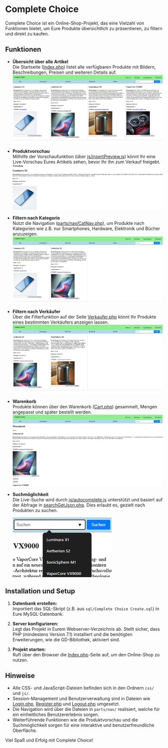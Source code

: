 # Complete Choice

Complete Choice ist ein Online-Shop-Projekt, das eine Vielzahl von Funktionen bietet, um Eure Produkte übersichtlich zu präsentieren, zu filtern und direkt zu kaufen. 

## Funktionen


- **Übersicht über alle Artikel**  
  Die Startseite ([Index.php](Index.php)) listet alle verfügbaren Produkte mit Bildern, Beschreibungen, Preisen und weiteren Details auf.
  ![Alle Artikel](demoIMG/home4Artikel.jpg)

- **Produktvorschau**  
  Mithilfe der Vorschaufunktion (über [js/insertPreview.js](js/insertPreview.js)) könnt Ihr eine Live-Vorschau Eures Artikels sehen, bevor Ihr ihn zum Verkauf freigebt.
  ![Produktvorschau](demoIMG/vorschau.jpg)

- **Filtern nach Kategorie**  
  Nutzt die Navigation ([parts/nav/CatNav.php](parts/nav/CatNav.php)), um Produkte nach Kategorien wie z.B. nur Smartphones, Hardware, Elektronik und Bücher anzuzeigen.
  ![KategorieFilter](demoIMG/nurSmartphones.jpg)

- **Filtern nach Verkäufer**  
  Über die Filterfunktion auf der Seite [Verkaufer.php](Verkaufer.php) könnt Ihr Produkte eines bestimmten Verkäufers anzeigen lassen.
  ![VerkauferFilter](demoIMG/gleicherVerkaufer.jpg)

- **Warenkorb**  
  Produkte können über den Warenkorb ([Cart.php](Cart.php)) gesammelt, Mengen angepasst und später bestellt werden.
  ![Warenkorb](demoIMG/warenkorb.jpg)

- **Suchmöglichkeit**  
  Die Live-Suche wird durch [js/autocomplete.js](js/autocomplete.js) unterstützt und basiert auf der Abfrage in [searchGetJson.php](searchGetJson.php). Dies erlaubt es, gezielt nach Produkten zu suchen.
  
  ![Suche](demoIMG/Suchergaenzung.jpg)
  


## Installation und Setup

1. **Datenbank erstellen:**  
   Importiert das SQL-Skript (z.B. aus `sql/Complete Choice Create.sql`) in Eure MySQL-Datenbank.
   
2. **Server konfigurieren:**  
   Legt das Projekt in Eurem Webserver-Verzeichnis ab. Stellt sicher, dass PHP (mindestens Version 7.1) installiert und die benötigten Erweiterungen, wie die GD-Bibliothek, aktiviert sind.

3. **Projekt starten:**  
   Ruft über den Browser die [Index.php](Index.php)-Seite auf, um den Online-Shop zu nutzen.

## Hinweise

- Alle CSS- und JavaScript-Dateien befinden sich in den Ordnern `css/` und `js/`.
- Session-Management und Benutzerverwaltung sind in Dateien wie [Login.php](Login.php), [Register.php](Register.php) und [Logout.php](Logout.php) umgesetzt.
- Die Navigation wird über die Dateien in `parts/nav/` realisiert, welche für ein einheitliches Benutzererlebnis sorgen.
- Weiterführende Funktionen wie die Produktvorschau und die Suchmöglichkeit sorgen für eine interaktive und benutzerfreundliche Oberfläche.

Viel Spaß und Erfolg mit Complete Choice!